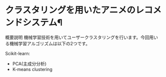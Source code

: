 # クラスタリングを用いたアニメのレコメンドシステム¶
概要説明
機械学習技術を用いてユーザークラスタリングを行います。今回用いる機械学習アルゴリズムは以下の2つです。

Scikit-learn:
- PCA(主成分分析)
- K-means clustering
